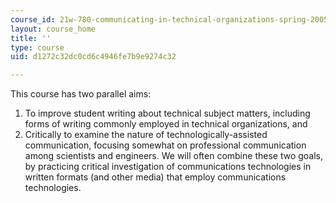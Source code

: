 ```yaml
---
course_id: 21w-780-communicating-in-technical-organizations-spring-2005
layout: course_home
title: ''
type: course
uid: d1272c32dc0cd6c4946fe7b9e9274c32

---
```

This course has two parallel aims:

1.  To improve student writing about technical subject matters, including forms of writing commonly employed in technical organizations, and
2.  Critically to examine the nature of technologically-assisted communication, focusing somewhat on professional communication among scientists and engineers. We will often combine these two goals, by practicing critical investigation of communications technologies in written formats (and other media) that employ communications technologies.
